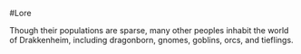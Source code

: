 #Lore 


Though their populations are sparse, many other peoples inhabit the world of Drakkenheim, including dragonborn, gnomes, goblins, orcs, and tieflings.